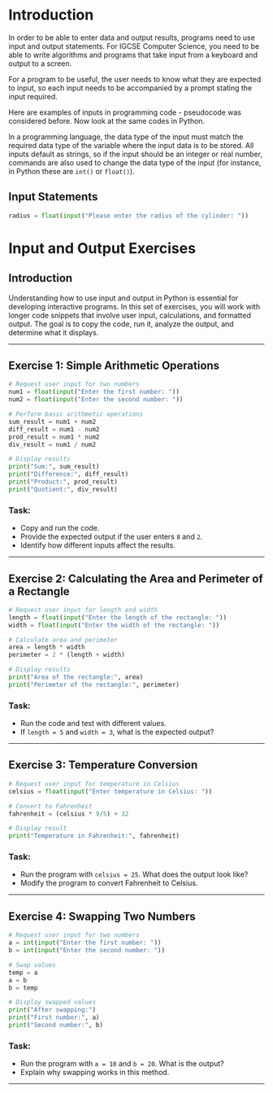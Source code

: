 # Introduction
In order to be able to enter data and output results, programs need to use input and output statements. For IGCSE Computer Science, you need to be able to write algorithms and programs that take input from a keyboard and output to a screen. 

For a program to be useful, the user needs to know what they are expected to input, so each input needs to be accompanied by a prompt stating the input required.

Here are examples of inputs in programming code - pseudocode was considered before. Now look at the same codes in Python.

In a programming language, the data type of the input must match the required data type of the variable where the input data is to be stored. All inputs default as strings, so if the input should be an integer or real number, commands are also used to change the data type of the input (for instance, in Python these are `int()` or `float()`).

## Input Statements
```python
radius = float(input("Please enter the radius of the cylinder: "))
```

# Input and Output Exercises

## Introduction

Understanding how to use input and output in Python is essential for developing interactive programs. In this set of exercises, you will work with longer code snippets that involve user input, calculations, and formatted output. The goal is to copy the code, run it, analyze the output, and determine what it displays.

---

## Exercise 1: Simple Arithmetic Operations

```python
# Request user input for two numbers
num1 = float(input("Enter the first number: "))
num2 = float(input("Enter the second number: "))

# Perform basic arithmetic operations
sum_result = num1 + num2
diff_result = num1 - num2
prod_result = num1 * num2
div_result = num1 / num2

# Display results
print("Sum:", sum_result)
print("Difference:", diff_result)
print("Product:", prod_result)
print("Quotient:", div_result)
```

### Task:
- Copy and run the code.
- Provide the expected output if the user enters `8` and `2`.
- Identify how different inputs affect the results.

---

## Exercise 2: Calculating the Area and Perimeter of a Rectangle

```python
# Request user input for length and width
length = float(input("Enter the length of the rectangle: "))
width = float(input("Enter the width of the rectangle: "))

# Calculate area and perimeter
area = length * width
perimeter = 2 * (length + width)

# Display results
print("Area of the rectangle:", area)
print("Perimeter of the rectangle:", perimeter)
```

### Task:
- Run the code and test with different values.
- If `length = 5` and `width = 3`, what is the expected output?

---

## Exercise 3: Temperature Conversion

```python
# Request user input for temperature in Celsius
celsius = float(input("Enter temperature in Celsius: "))

# Convert to Fahrenheit
fahrenheit = (celsius * 9/5) + 32

# Display result
print("Temperature in Fahrenheit:", fahrenheit)
```

### Task:
- Run the program with `celsius = 25`. What does the output look like?
- Modify the program to convert Fahrenheit to Celsius.

---

## Exercise 4: Swapping Two Numbers

```python
# Request user input for two numbers
a = int(input("Enter the first number: "))
b = int(input("Enter the second number: "))

# Swap values
temp = a
a = b
b = temp

# Display swapped values
print("After swapping:")
print("First number:", a)
print("Second number:", b)
```

### Task:
- Run the program with `a = 10` and `b = 20`. What is the output?
- Explain why swapping works in this method.

---

